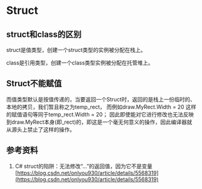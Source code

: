 # Struct

## struct和class的区别

struct是值类型，创建一个struct类型的实例被分配在栈上。

class是引用类型，创建一个class类型实例被分配在托管堆上。

## Struct不能赋值

而值类型默认是按值传递的，当要返回一个Struct时，返回的是栈上一份临时的、本地的拷贝，我们暂且称之为temp\_rect， 而例如draw.MyRect.Width = 20 这样的赋值语句等同于temp\_rect.Width = 20； 因此即使能对它进行修改也无法反映到draw.MyRect本身(即\_rect)的，即这是一个毫无何意义的操作，因此编译器就从源头上禁止了这样的操作。

## 参考资料

1. C# struct的陷阱：无法修改“...”的返回值，因为它不是变量 [https://blog.csdn.net/onlyou930/article/details/5568319](https://blog.csdn.net/onlyou930/article/details/5568319)
